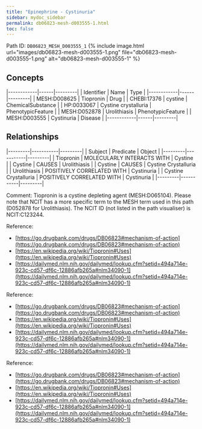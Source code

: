 ```yaml
---
title: "Epinephrine - Cystinuria"
sidebar: mydoc_sidebar
permalink: db06823-mesh-d003555-1.html
toc: false 
---
```



Path ID: `DB06823_MESH_D003555_1`
{% include image.html url="images/db06823-mesh-d003555-1.png" file="db06823-mesh-d003555-1.png" alt="db06823-mesh-d003555-1" %}

## Concepts

|------------|------|---------|
| Identifier | Name | Type    |
|------------|------|---------|
| MESH:D008625 | Tiopronin | Drug |
| CHEBI:17376 | cystine | ChemicalSubstance |
| HP:0033067 | Cystine crystalluria | PhenotypicFeature |
| MESH:D052878 | Urolithiasis | PhenotypicFeature |
| MESH:D003555 | Cystinuria | Disease |
|------------|------|---------|

## Relationships

|---------|-----------|---------|
| Subject | Predicate | Object  |
|---------|-----------|---------|
| Tiopronin | MOLECULARLY INTERACTS WITH | Cystine |
| Cystine | CAUSES | Urolithiasis |
| Cystine | CAUSES | Cystine Crystalluria |
| Urolithiasis | POSITIVELY CORRELATED WITH | Cystinuria |
| Cystine Crystalluria | POSITIVELY CORRELATED WITH | Cystinuria |
|---------|-----------|---------|

Comment: Tiopronin is a cystine depleting agent (MESH:D065104). Please note that NCIT has a more specific term to the MESH term used in this path (D052878 for Urolithiasis). The NCIT ID (not listed in the path visualiser) is NCIT:C123244.

Reference: 
  - [https://go.drugbank.com/drugs/DB06823#mechanism-of-action](https://go.drugbank.com/drugs/DB06823#mechanism-of-action)
  - [https://en.wikipedia.org/wiki/Tiopronin#Uses](https://en.wikipedia.org/wiki/Tiopronin#Uses)
  - [https://dailymed.nlm.nih.gov/dailymed/lookup.cfm?setid=494a714e-923c-cd57-df6c-12886afb265a#nlm34090-1](https://dailymed.nlm.nih.gov/dailymed/lookup.cfm?setid=494a714e-923c-cd57-df6c-12886afb265a#nlm34090-1)

Reference: 
  - [https://go.drugbank.com/drugs/DB06823#mechanism-of-action](https://go.drugbank.com/drugs/DB06823#mechanism-of-action)
  - [https://en.wikipedia.org/wiki/Tiopronin#Uses](https://en.wikipedia.org/wiki/Tiopronin#Uses)
  - [https://dailymed.nlm.nih.gov/dailymed/lookup.cfm?setid=494a714e-923c-cd57-df6c-12886afb265a#nlm34090-1](https://dailymed.nlm.nih.gov/dailymed/lookup.cfm?setid=494a714e-923c-cd57-df6c-12886afb265a#nlm34090-1)

Reference: 
  - [https://go.drugbank.com/drugs/DB06823#mechanism-of-action](https://go.drugbank.com/drugs/DB06823#mechanism-of-action)
  - [https://en.wikipedia.org/wiki/Tiopronin#Uses](https://en.wikipedia.org/wiki/Tiopronin#Uses)
  - [https://dailymed.nlm.nih.gov/dailymed/lookup.cfm?setid=494a714e-923c-cd57-df6c-12886afb265a#nlm34090-1](https://dailymed.nlm.nih.gov/dailymed/lookup.cfm?setid=494a714e-923c-cd57-df6c-12886afb265a#nlm34090-1)
